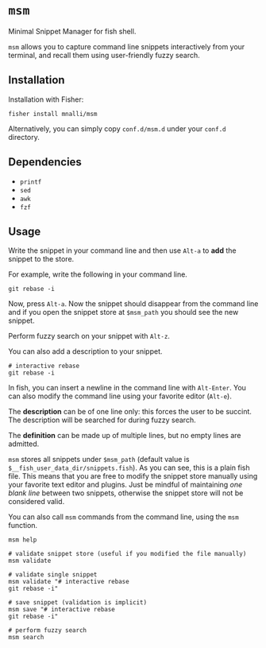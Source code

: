 # `msm`

Minimal Snippet Manager for fish shell.

`msm` allows you to capture command line snippets interactively from
your terminal, and recall them using user-friendly fuzzy search.

## Installation

Installation with Fisher:

```fish
fisher install mnalli/msm
```

Alternatively, you can simply copy `conf.d/msm.d` under your `conf.d` directory.

## Dependencies
- `printf`
- `sed`
- `awk`
- `fzf`

## Usage

Write the snippet in your command line and then use `Alt-a` to **add** the snippet to the store.

For example, write the following in your command line.

```fish
git rebase -i
```

Now, press `Alt-a`. Now the snippet should disappear from the command line and
if you open the snippet store at `$msm_path` you should see the new snippet.

Perform fuzzy search on your snippet with `Alt-z`.

You can also add a description to your snippet.

```fish
# interactive rebase
git rebase -i
```

In fish, you can insert a newline in the command line with `Alt-Enter`. You can
also modify the command line using your favorite editor (`Alt-e`).

The **description** can be of one line only: this forces the user to be succint.
The description will be searched for during fuzzy search.

The **definition** can be made up of multiple lines, but no empty lines are admitted.

`msm` stores all snippets under `$msm_path` (default value is `$__fish_user_data_dir/snippets.fish`).
As you can see, this is a plain fish file. This means that you are free to modify
the snippet store manually using your favorite text editor and plugins.
Just be mindful of maintaining _one blank line_ between two snippets, otherwise
the snippet store will not be considered valid.

You can also call `msm` commands from the command line, using the `msm` function.

```fish
msm help

# validate snippet store (useful if you modified the file manually)
msm validate

# validate single snippet
msm validate "# interactive rebase
git rebase -i"

# save snippet (validation is implicit)
msm save "# interactive rebase
git rebase -i"

# perform fuzzy search
msm search
```
